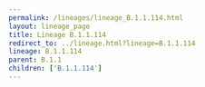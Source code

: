 ```yaml
---
permalink: /lineages/lineage_B.1.1.114.html
layout: lineage_page
title: Lineage B.1.1.114
redirect_to: ../lineage.html?lineage=B.1.1.114
lineage: B.1.1.114
parent: B.1.1
children: ['B.1.1.114']
---
```

